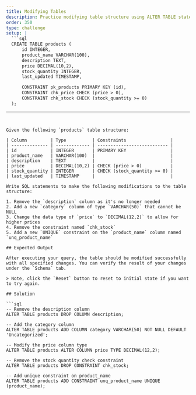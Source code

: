 ```yaml
---
title: Modifying Tables
description: Practice modifying table structure using ALTER TABLE statements
order: 350
type: challenge
setup: |
  ```sql
  CREATE TABLE products (
      id INTEGER,
      product_name VARCHAR(100),
      description TEXT,
      price DECIMAL(10,2),
      stock_quantity INTEGER,
      last_updated TIMESTAMP,

      CONSTRAINT pk_products PRIMARY KEY (id),
      CONSTRAINT chk_price CHECK (price > 0),
      CONSTRAINT chk_stock CHECK (stock_quantity >= 0)
  );
  ```
---
```


Given the following `products` table structure:

| Column         | Type          | Constraints                 |
| -------------- | ------------- | --------------------------- |
| id             | INTEGER       | PRIMARY KEY                 |
| product_name   | VARCHAR(100)  |                             |
| description    | TEXT          |                             |
| price          | DECIMAL(10,2) | CHECK (price > 0)           |
| stock_quantity | INTEGER       | CHECK (stock_quantity >= 0) |
| last_updated   | TIMESTAMP     |                             |

Write SQL statements to make the following modifications to the table structure:

1. Remove the `description` column as it's no longer needed
2. Add a new `category` column of type `VARCHAR(50)` that cannot be NULL
3. Change the data type of `price` to `DECIMAL(12,2)` to allow for higher prices
4. Remove the constraint named `chk_stock`
5. Add a new `UNIQUE` constraint on the `product_name` column named `unq_product_name`

## Expected Output

After executing your query, the table should be modified successfully with all specified changes. You can verify the result of your changes under the `Schema` tab.

> Note, click the `Reset` button to reset to initial state if you want to try again.

## Solution

```sql
-- Remove the description column
ALTER TABLE products DROP COLUMN description;

-- Add the category column
ALTER TABLE products ADD COLUMN category VARCHAR(50) NOT NULL DEFAULT 'Uncategorized';

-- Modify the price column type
ALTER TABLE products ALTER COLUMN price TYPE DECIMAL(12,2);

-- Remove the stock quantity check constraint
ALTER TABLE products DROP CONSTRAINT chk_stock;

-- Add unique constraint on product_name
ALTER TABLE products ADD CONSTRAINT unq_product_name UNIQUE (product_name);
```
